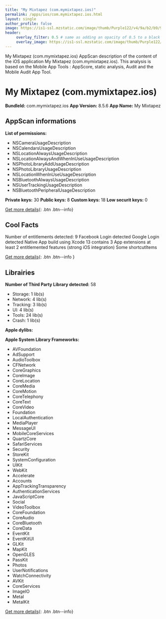 ```yaml
---
title: "My Mixtapez (com.mymixtapez.ios)"
permalink: /apps/ios/com.mymixtapez.ios.html
layout: single
author_profile: false
image: https://is1-ssl.mzstatic.com/image/thumb/Purple122/v4/9a/b2/b9/9ab2b901-b792-7451-ecf1-1b7357568cb4/AppIcon-1x_U007emarketing-0-7-0-85-220.png/512x512bb.jpg
header: 
     overlay_filter: 0.5 # same as adding an opacity of 0.5 to a black background
     overlay_image: https://is1-ssl.mzstatic.com/image/thumb/Purple122/v4/9a/b2/b9/9ab2b901-b792-7451-ecf1-1b7357568cb4/AppIcon-1x_U007emarketing-0-7-0-85-220.png/512x512bb.jpg
---
```

My Mixtapez (com.mymixtapez.ios) AppScan description of the content of the iOS application My Mixtapez (com.mymixtapez.ios). This analysis is based on the Mobile App Tools : AppScore, static analysis, Audit and the Mobile Audit App Tool.

# My Mixtapez (com.mymixtapez.ios)

**BundleId:** com.mymixtapez.ios
**App Version:** 8.5.6
**App Name:** My Mixtapez


## AppScan informations 

**List of permissions:** 
- NSCameraUsageDescription
- NSCalendarsUsageDescription
- NSLocationAlwaysUsageDescription
- NSLocationAlwaysAndWhenInUseUsageDescription
- NSPhotoLibraryAddUsageDescription
- NSPhotoLibraryUsageDescription
- NSLocationWhenInUseUsageDescription
- NSBluetoothAlwaysUsageDescription
- NSUserTrackingUsageDescription
- NSBluetoothPeripheralUsageDescription
  
  
**Private keys:** 30
**Public keys:** 8
**Custom keys:** 18
**Low securit keys:** 0
  
[Get more details](/pricing.html){: .btn .btn--info}

## Cool Facts

Number of entitlements detected: 9
Facebook Login detected
Google Login detected
Native App
build using Xcode 13
contains 3 App extensions
at least 2 entitlemented features (strong iOS integration)
Some shortcutItems 
  
[Get more details](/pricing.html){: .btn .btn--info }

## Librairies 
**Number of Third Party Library detected:** 58
- Storage: 1 lib(s)
- Network: 4 lib(s)
- Tracking: 3 lib(s)
- UI: 4 lib(s)
- Tools: 24 lib(s)
- Crash: 1 lib(s)


**Apple dylibs:**


**Apple System Library Frameworks:**
- AVFoundation
- AdSupport
- AudioToolbox
- CFNetwork
- CoreGraphics
- CoreImage
- CoreLocation
- CoreMedia
- CoreMotion
- CoreTelephony
- CoreText
- CoreVideo
- Foundation
- LocalAuthentication
- MediaPlayer
- MessageUI
- MobileCoreServices
- QuartzCore
- SafariServices
- Security
- StoreKit
- SystemConfiguration
- UIKit
- WebKit
- Accelerate
- Accounts
- AppTrackingTransparency
- AuthenticationServices
- JavaScriptCore
- Social
- VideoToolbox
- CoreFoundation
- CoreAudio
- CoreBluetooth
- CoreData
- EventKit
- EventKitUI
- GLKit
- MapKit
- OpenGLES
- PassKit
- Photos
- UserNotifications
- WatchConnectivity
- AVKit
- CoreServices
- ImageIO
- Metal
- MetalKit


  
[Get more details](/pricing.html){: .btn .btn--info}

